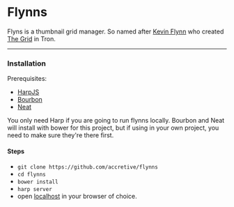# Flynns

Flyns is a thumbnail grid manager.  So named after [Kevin Flynn](http://disney.wikia.com/wiki/Kevin_Flynn) who created [The Grid](http://disney.wikia.com/wiki/The_Grid) in Tron.

---

### Installation

Prerequisites:
* [HarpJS](http://harpjs.com/)
* [Bourbon](http://bourbon.io)
* [Neat](http://neat.bourbon.io)

You only need Harp if you are going to run flynns locally.
Bourbon and Neat will install with bower for this project, but if using in your own project, you need to make sure they're there first.

#### Steps

* `git clone https://github.com/accretive/flynns`
* `cd flynns`
* `bower install`
* `harp server`
* open [localhost](http://localhost:9000/) in your browser of choice.
